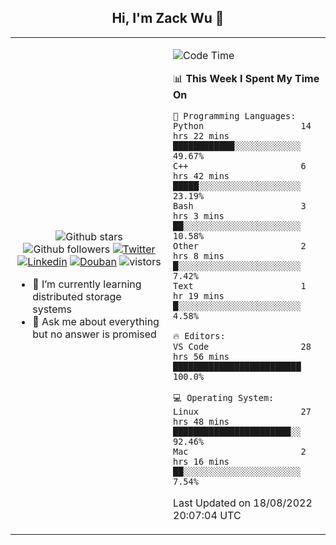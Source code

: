 <h2 align="center"> Hi, I'm Zack Wu 👋 </h2>

<table>
    <tr>
        <td valign="center" width="50%">
            <p align="center">
              <img src="https://img.shields.io/github/stars/izackwu?style=social" alt="Github stars" />
              <img src="https://img.shields.io/github/followers/izackwu?style=social" alt="Github followers" />
              <a href="https://twitter.com/_zackwu"><img src="https://img.shields.io/badge/@__zackwu-1DA1F2?style=flat&logo=Twitter&logoColor=white" alt="Twitter"/></a>
              <a href="https://www.linkedin.com/in/izackwu/?locale=en_US"><img src="https://img.shields.io/badge/@izackwu-0073b1?style=flat&logo=LinkedIn&logoColor=white" alt="Linkedin" /></a>
              <a href="https://www.douban.com/people/keith1"><img src="https://img.shields.io/badge/@keith1-007722?style=flat&logo=Douban&logoColor=white" alt="Douban" /></a>
              <img src="https://visitor-badge.glitch.me/badge?page_id=keithnull" alt="vistors" />
            </p>
            <ul>
                <li>🌱 I’m currently learning distributed storage systems</li>
                <li>💬 Ask me about everything but no answer is promised</li>
            </ul>
        </td>
       <td valign="top" width="50%">
    
<!--START_SECTION:waka-->
![Code Time](http://img.shields.io/badge/Code%20Time-1%2C322%20hrs%2041%20mins-blue)

📊 **This Week I Spent My Time On** 

```text
💬 Programming Languages: 
Python                   14 hrs 22 mins      ████████████░░░░░░░░░░░░░   49.67% 
C++                      6 hrs 42 mins       █████░░░░░░░░░░░░░░░░░░░░   23.19% 
Bash                     3 hrs 3 mins        ██░░░░░░░░░░░░░░░░░░░░░░░   10.58% 
Other                    2 hrs 8 mins        █░░░░░░░░░░░░░░░░░░░░░░░░   7.42% 
Text                     1 hr 19 mins        █░░░░░░░░░░░░░░░░░░░░░░░░   4.58%

🔥 Editors: 
VS Code                  28 hrs 56 mins      █████████████████████████   100.0%

💻 Operating System: 
Linux                    27 hrs 48 mins      ███████████████████████░░   92.46% 
Mac                      2 hrs 16 mins       ██░░░░░░░░░░░░░░░░░░░░░░░   7.54%

```


 Last Updated on 18/08/2022 20:07:04 UTC
<!--END_SECTION:waka-->
</td></tr>
</table>


